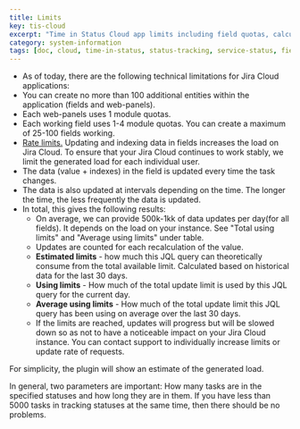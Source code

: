 ```yaml
---
title: Limits
key: tis-cloud
excerpt: "Time in Status Cloud app limits including field quotas, calculation restrictions, and performance boundaries for optimal usage."
category: system-information
tags: [doc, cloud, time-in-status, status-tracking, service-status, field-creation]
---
```


<ul>
  <li>As of today, there are the following technical limitations for Jira Cloud applications:</li>
  <li>You can create no more than 100 additional entities within the application (fields and web-panels). </li>
  <li>Each web-panels uses 1 module quotas.</li>
  <li>Each working field uses 1-4 module quotas. You can create a maximum of 25-100 fields working.</li>
  <li><a href="https://developer.atlassian.com/cloud/jira/platform/rate-limiting" target="_blank">Rate limits.</a> Updating and indexing data in fields increases the load on Jira Cloud. To ensure that your Jira Cloud continues to work stably, we limit the generated load for each individual user.</li>
  <li>The data (value + indexes) in the field is updated every time the task changes.</li>
  <li>The data is also updated at intervals depending on the time. The longer the time, the less frequently the data is updated.</li>
  <li>In total, this gives the following results:
      <ul>
          <li>On average, we can provide 500k-1kk of data updates per day(for all fields). It depends on the load on your instance. See "Total using limits" and "Average using limits" under table.</li>
          <li>Updates are counted for each recalculation of the value.</li>
          <li><b>Estimated limits</b> - how much this JQL query can theoretically consume from the total available limit. Calculated based on historical data for the last 30 days.</li>
          <li><b>Using limits</b> - How much of the total update limit is used by this JQL query for the current day.</li>
          <li><b>Average using limits</b> - How much of the total update limit this JQL query has been using on average over the last 30 days.</li>
          <li>If the limits are reached, updates will progress but will be slowed down so as not to have a noticeable impact on your Jira Cloud instance. You can contact support to individually increase limits or update rate of requests.</li>
      </ul>
  </li>
</ul>

For simplicity, the plugin will show an estimate of the generated load. 

In general, two parameters are important: How many tasks are in the specified statuses and how long they are in them. If you have less than 5000 tasks in tracking statuses at the same time, then there should be no problems.